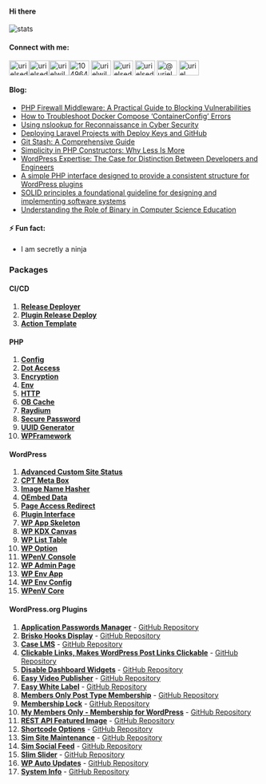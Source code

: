 #### Hi there

![stats](https://github-readme-stats.vercel.app/api?username=devuri&show_icons=true&theme=radical)


#### Connect with me:
<p align="left">
<a href="https://codepen.io/devuri" target="blank"><img align="center" src="https://raw.githubusercontent.com/rahuldkjain/github-profile-readme-generator/master/src/images/icons/Social/codepen.svg" alt="urielsedge" height="30" width="40" /></a><a href="https://twitter.com/urielsedge" target="blank"><img align="center" src="https://raw.githubusercontent.com/rahuldkjain/github-profile-readme-generator/master/src/images/icons/Social/twitter.svg" alt="urielsedge" height="30" width="40" /></a><a href="https://linkedin.com/in/urielwilson" target="blank"><img align="center" src="https://raw.githubusercontent.com/rahuldkjain/github-profile-readme-generator/master/src/images/icons/Social/linked-in-alt.svg" alt="urielwilson" height="30" width="40" /></a><a href="https://stackoverflow.com/users/10496432" target="blank"><img align="center" src="https://raw.githubusercontent.com/rahuldkjain/github-profile-readme-generator/master/src/images/icons/Social/stack-overflow.svg" alt="10496432" height="30" width="40" /></a>
<a href="https://kaggle.com/urielwilson" target="blank"><img align="center" src="https://raw.githubusercontent.com/rahuldkjain/github-profile-readme-generator/master/src/images/icons/Social/kaggle.svg" alt="urielwilson" height="30" width="40" /></a>
<a href="https://instagram.com/urielsedge" target="blank"><img align="center" src="https://raw.githubusercontent.com/rahuldkjain/github-profile-readme-generator/master/src/images/icons/Social/instagram.svg" alt="urielsedge" height="30" width="40" /></a>
<a href="https://dribbble.com/urielsedge" target="blank"><img align="center" src="https://raw.githubusercontent.com/rahuldkjain/github-profile-readme-generator/master/src/images/icons/Social/dribbble.svg" alt="urielsedge" height="30" width="40" /></a>
<a href="https://medium.com/@urielsedge" target="blank"><img align="center" src="https://raw.githubusercontent.com/rahuldkjain/github-profile-readme-generator/master/src/images/icons/Social/medium.svg" alt="@urielsedge" height="30" width="40" /></a>
<a href="https://www.youtube.com/channel/UCBOOtQdEGNS71R2cDmn5uQQ" target="blank"><img align="center" src="https://raw.githubusercontent.com/rahuldkjain/github-profile-readme-generator/master/src/images/icons/Social/youtube.svg" alt="uriel wilson" height="30" width="40" /></a>
</p>


<!-- #### 💬 Ask me about ... -->

#### Blog:
<!-- BLOG-POST-LIST:START -->
- [PHP Firewall Middleware: A Practical Guide to Blocking Vulnerabilities](https://urielwilson.com/php-firewall-middleware-a-practical-guide-to-blocking-vulnerabilities/)
- [How to Troubleshoot Docker Compose ‘ContainerConfig’ Errors](https://urielwilson.com/how-to-troubleshoot-docker-compose-containerconfig-errors/)
- [Using nslookup for Reconnaissance in Cyber Security](https://urielwilson.com/using-nslookup-for-reconnaissance-in-cyber-security/)
- [Deploying Laravel Projects with Deploy Keys and GitHub](https://urielwilson.com/deploying-laravel-projects-with-deploy-keys-and-github/)
- [Git Stash: A Comprehensive Guide](https://urielwilson.com/git-stash/)
- [Simplicity in PHP Constructors: Why Less Is More](https://urielwilson.com/simplicity-in-php-constructors-why-less-is-more/)
- [WordPress Expertise: The Case for Distinction Between Developers and Engineers](https://urielwilson.com/wordpress-expertise-the-case-for-distinction-between-developers-and-engineers/)
- [A simple PHP interface designed to provide a consistent structure for WordPress plugins](https://urielwilson.com/a-simple-php-interface-designed-to-provide-a-consistent-structure-for-wordpress-plugins/)
- [SOLID principles a foundational guideline for designing and implementing software systems](https://urielwilson.com/solid-principles-a-foundational-guideline-for-designing-and-implementing-software-systems/)
- [Understanding the Role of Binary in Computer Science Education](https://urielwilson.com/understanding-the-role-of-binary-in-computer-science-education/)
<!-- BLOG-POST-LIST:END -->


#### ⚡ Fun fact:
* I am secretly a ninja 


### Packages

#### CI/CD
1. **[Release Deployer](https://github.com/devuri/rdx-release-deployer-action)**
2. **[Plugin Release Deploy](https://github.com/devuri/plugin-release-deploy-action)**
3. **[Action Template](https://github.com/devuri/action-template)**

#### PHP
1. **[Config](https://packagist.org/packages/devuri/config)**
2. **[Dot Access](https://packagist.org/packages/devuri/dot-access)**
3. **[Encryption](https://packagist.org/packages/devuri/encryption)**
4. **[Env](https://packagist.org/packages/devuri/env)**
5. **[HTTP](https://packagist.org/packages/devuri/http)**
6. **[OB Cache](https://packagist.org/packages/devuri/ob-cache)**
7. **[Raydium](https://packagist.org/packages/devuri/raydium)**
8. **[Secure Password](https://packagist.org/packages/devuri/secure-password)**
9. **[UUID Generator](https://packagist.org/packages/devuri/uuid-generator)**
10. **[WPFramework](https://packagist.org/packages/devuri/wpframework)**


#### WordPress


1. **[Advanced Custom Site Status](https://packagist.org/packages/devuri/advanced-custom-site-status)**
2. **[CPT Meta Box](https://packagist.org/packages/devuri/cpt-meta-box)**
3. **[Image Name Hasher](https://packagist.org/packages/devuri/image-name-hasher)**
4. **[OEmbed Data](https://packagist.org/packages/devuri/oembed-data)**
5. **[Page Access Redirect](https://packagist.org/packages/devuri/page-access-redirect)**
6. **[Plugin Interface](https://packagist.org/packages/devuri/plugin-interface)**
7. **[WP App Skeleton](https://packagist.org/packages/devuri/wp-app-skeleton)**
8. **[WP KDX Canvas](https://packagist.org/packages/devuri/wp-kdx-canvas)**
9. **[WP List Table](https://packagist.org/packages/devuri/wp-list-table)**
10. **[WP Option](https://packagist.org/packages/devuri/wp-option)**
11. **[WPenV Console](https://packagist.org/packages/devuri/wpenv-console)**
12. **[WP Admin Page](https://packagist.org/packages/devuri/wp-admin-page)**
13. **[WP Env App](https://packagist.org/packages/devuri/wp-env-app)**
14. **[WP Env Config](https://packagist.org/packages/devuri/wp-env-config)**
15. **[WPenV Core](https://packagist.org/packages/devuri/wpenv-core)**

#### WordPress.org Plugins

1. **[Application Passwords Manager](https://wordpress.org/plugins/application-passwords-manager/)** - [GitHub Repository](https://github.com/devuri/application-passwords-manager)
2. **[Brisko Hooks Display](https://wordpress.org/plugins/brisko-hooks-display/)** - [GitHub Repository](https://github.com/devuri/brisko-hooks-display)
3. **[Case LMS](https://wordpress.org/plugins/case-lms/)** - [GitHub Repository](https://github.com/devuri/wp-case-lms)
4. **[Clickable Links, Makes WordPress Post Links Clickable](https://wordpress.org/plugins/sim-clickable-links/)** - [GitHub Repository](https://github.com/devuri/clickable-links)
5. **[Disable Dashboard Widgets](https://wordpress.org/plugins/disable-dashboard-widgets/)** - [GitHub Repository](https://github.com/devuri/disable-dashboard-widgets)
6. **[Easy Video Publisher](https://wordpress.org/plugins/easy-video-publisher/)** - [GitHub Repository](https://github.com/devuri/easy-video-publisher)
7. **[Easy White Label](https://wordpress.org/plugins/wp-white-label-login/)** - [GitHub Repository](https://github.com/devuri/wp-white-label-login)
8. **[Members Only Post Type Membership](https://wordpress.org/plugins/members-only-post-type/)** - [GitHub Repository](https://github.com/devuri/wp-members-only-post-type)
9. **[Membership Lock](https://wordpress.org/plugins/membership-lock/)** - [GitHub Repository](https://github.com/devuri/membership-lock)
10. **[My Members Only - Membership for WordPress](https://wordpress.org/plugins/my-members-only/)** - [GitHub Repository](https://github.com/devuri/my-members-only)
11. **[REST API Featured Image](https://wordpress.org/plugins/rest-api-featured-image/)** - [GitHub Repository](https://github.com/devuri/rest-api-featured-image)
12. **[Shortcode Options](https://wordpress.org/plugins/shortcode-options/)** - [GitHub Repository](https://github.com/devuri/shortcode-options)
13. **[Sim Site Maintenance](https://wordpress.org/plugins/sim-site-maintenance/)** - [GitHub Repository](https://github.com/devuri/wp-site-maintenance)
14. **[Sim Social Feed](https://wordpress.org/plugins/sim-social-feed/)** - [GitHub Repository](https://github.com/devuri/sim-social-feed)
15. **[Slim Slider](https://wordpress.org/plugins/slim-slider/)** - [GitHub Repository](https://github.com/devuri/slim-slider)
16. **[WP Auto Updates](https://wordpress.org/plugins/wp-auto-updates/)** - [GitHub Repository](https://github.com/devuri/wp-auto-updates)
17. **[System Info](https://wordpress.org/plugins/system-info/)** - [GitHub Repository](https://github.com/devuri/system-info/)
